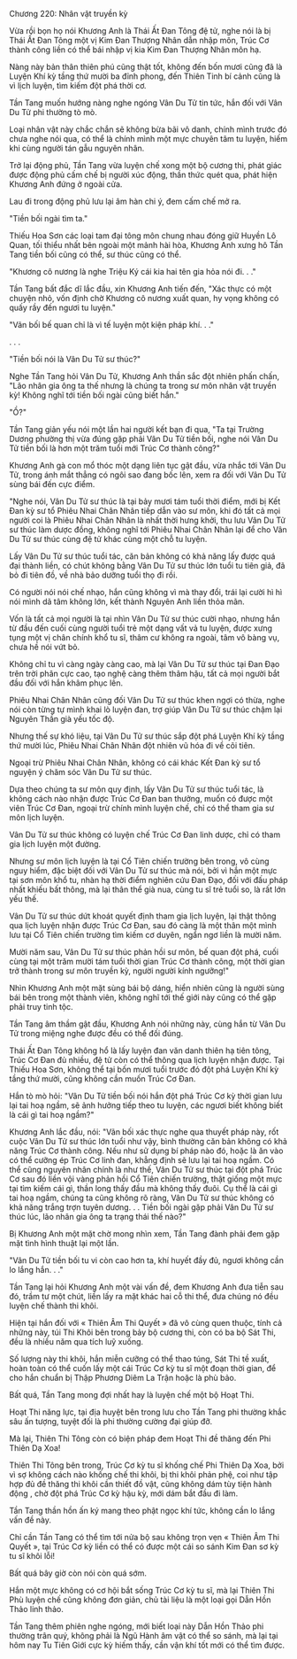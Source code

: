 




Chương 220: Nhân vật truyền kỳ


Vừa rồi bọn họ nói Khương Anh là Thái Ất Đan Tông đệ tử, nghe nói là bị Thái Ất Đan Tông một vị Kim Đan Thượng Nhân dẫn nhập môn, Trúc Cơ thành công liền có thể bái nhập vị kia Kim Đan Thượng Nhân môn hạ.

Nàng này bản thân thiên phú cũng thật tốt, không đến bốn mươi cũng đã là Luyện Khí kỳ tầng thứ mười ba đỉnh phong, đến Thiên Tinh bí cảnh cũng là vì lịch luyện, tìm kiếm đột phá thời cơ.

Tần Tang muốn hướng nàng nghe ngóng Vân Du Tử tin tức, hắn đối với Vân Du Tử phi thường tò mò.

Loại nhân vật này chắc chắn sẽ không bừa bãi vô danh, chính mình trước đó chưa nghe nói qua, có thể là chính mình một mực chuyên tâm tu luyện, hiếm khi cùng người tán gẫu nguyên nhân.

Trở lại động phủ, Tần Tang vừa luyện chế xong một bộ cương thi, phát giác được động phủ cấm chế bị người xúc động, thần thức quét qua, phát hiện Khương Anh đứng ở ngoài cửa.

Lau đi trong động phủ lưu lại âm hàn chi ý, đem cấm chế mở ra.

"Tiền bối ngài tìm ta."

Thiếu Hoa Sơn các loại tam đại tông môn chung nhau đóng giữ Huyền Lô Quan, tối thiểu nhất bên ngoài một mảnh hài hòa, Khương Anh xưng hô Tần Tang tiền bối cũng có thể, sư thúc cũng có thể.

"Khương cô nương là nghe Triệu Ký cái kia hai tên gia hỏa nói đi. . ."

Tần Tang bất đắc dĩ lắc đầu, xin Khương Anh tiến đến, "Xác thực có một chuyện nhỏ, vốn định chờ Khương cô nương xuất quan, hy vọng không có quấy rầy đến ngươi tu luyện."

"Vãn bối bế quan chỉ là vì tế luyện một kiện pháp khí. . ."

. . .

"Tiền bối nói là Vân Du Tử sư thúc?"

Nghe Tần Tang hỏi Vân Du Tử, Khương Anh thần sắc đột nhiên phấn chấn, "Lão nhân gia ông ta thế nhưng là chúng ta trong sư môn nhân vật truyền kỳ! Không nghĩ tới tiền bối ngài cũng biết hắn."

"Ồ?"

Tần Tang giản yếu nói một lần hai người kết bạn đi qua, "Ta tại Trường Dương phường thị vừa đúng gặp phải Vân Du Tử tiền bối, nghe nói Vân Du Tử tiền bối là hơn một trăm tuổi mới Trúc Cơ thành công?"

Khương Anh gà con mổ thóc một dạng liên tục gật đầu, vừa nhắc tới Vân Du Tử, trong ánh mắt thẳng có ngôi sao đang bốc lên, xem ra đối với Vân Du Tử sùng bái đến cực điểm.

"Nghe nói, Vân Du Tử sư thúc là tại bảy mươi tám tuổi thời điểm, mới bị Kết Đan kỳ sư tổ Phiêu Nhai Chân Nhân tiếp dẫn vào sư môn, khi đó tất cả mọi người coi là Phiêu Nhai Chân Nhân là nhất thời hưng khởi, thu lưu Vân Du Tử sư thúc làm dược đồng, không nghĩ tới Phiêu Nhai Chân Nhân lại để cho Vân Du Tử sư thúc cùng đệ tử khác cùng một chỗ tu luyện.

Lấy Vân Du Tử sư thúc tuổi tác, căn bản không có khả năng lấy được quá đại thành liền, có chút không bằng Vân Du Tử sư thúc lớn tuổi tu tiên giả, đã bỏ đi tiên đồ, về nhà bảo dưỡng tuổi thọ đi rồi.

Có người nói nói chế nhạo, hắn cũng không vì mà thay đổi, trái lại cười hì hì nói mình dã tâm không lớn, kết thành Nguyên Anh liền thỏa mãn.

Vốn là tất cả mọi người là tại nhìn Vân Du Tử sư thúc cười nhạo, nhưng hắn từ đầu đến cuối cùng người tuổi trẻ một dạng vất vả tu luyện, được xưng tụng một vị chân chính khổ tu sĩ, thâm cư không ra ngoài, tâm vô bàng vụ, chưa hề nói vứt bỏ.

Không chỉ tu vì càng ngày càng cao, mà lại Vân Du Tử sư thúc tại Đan Đạo trên trời phân cực cao, tạo nghệ càng thêm thâm hậu, tất cả mọi người bắt đầu đối với hắn khâm phục lên.

Phiêu Nhai Chân Nhân cũng đối Vân Du Tử sư thúc khen ngợi có thừa, nghe nói còn từng tự mình khai lò luyện đan, trợ giúp Vân Du Tử sư thúc chậm lại Nguyên Thần già yếu tốc độ.

Nhưng thế sự khó liệu, tại Vân Du Tử sư thúc sắp đột phá Luyện Khí kỳ tầng thứ mười lúc, Phiêu Nhai Chân Nhân đột nhiên vũ hóa đi về cõi tiên.

Ngoại trừ Phiêu Nhai Chân Nhân, không có cái khác Kết Đan kỳ sư tổ nguyện ý chăm sóc Vân Du Tử sư thúc.

Dựa theo chúng ta sư môn quy định, lấy Vân Du Tử sư thúc tuổi tác, là không cách nào nhận được Trúc Cơ Đan ban thưởng, muốn có được một viên Trúc Cơ Đan, ngoại trừ chính mình luyện chế, chỉ có thể tham gia sư môn lịch luyện.

Vân Du Tử sư thúc không có luyện chế Trúc Cơ Đan linh dược, chỉ có tham gia lịch luyện một đường.

Nhưng sư môn lịch luyện là tại Cổ Tiên chiến trường bên trong, vô cùng nguy hiểm, đặc biệt đối với Vân Du Tử sư thúc mà nói, bởi vì hắn một mực tại sơn môn khổ tu, nhàn hạ thời điểm nghiên cứu Đan Đạo, đối với đấu pháp nhất khiếu bất thông, mà lại thân thể già nua, cùng tu sĩ trẻ tuổi so, là rất lớn yếu thế.

Vân Du Tử sư thúc dứt khoát quyết định tham gia lịch luyện, lại thật thông qua lịch luyện nhận được Trúc Cơ Đan, sau đó càng là một thân một mình lưu tại Cổ Tiên chiến trường tìm kiếm cơ duyên, ngẩn ngơ liền là mười năm.

Mười năm sau, Vân Du Tử sư thúc phản hồi sư môn, bế quan đột phá, cuối cùng tại một trăm mười tám tuổi thời gian Trúc Cơ thành công, một thời gian trở thành trong sư môn truyền kỳ, người người kính ngưỡng!"

Nhìn Khương Anh một mặt sùng bái bộ dáng, hiển nhiên cũng là người sùng bái bên trong một thành viên, không nghĩ tới thế giới này cũng có thể gặp phải truy tinh tộc.

Tần Tang âm thầm gật đầu, Khương Anh nói những này, cùng hắn từ Vân Du Tử trong miệng nghe được đều có thể đối đúng.

Thái Ất Đan Tông không hổ là lấy luyện đan văn danh thiên hạ tiên tông, Trúc Cơ Đan đủ nhiều, đệ tử còn có thể thông qua lịch luyện nhận được. Tại Thiếu Hoa Sơn, không thể tại bốn mươi tuổi trước đó đột phá Luyện Khí kỳ tầng thứ mười, cũng không cần muốn Trúc Cơ Đan.

Hắn tò mò hỏi: "Vân Du Tử tiền bối nói hắn đột phá Trúc Cơ kỳ thời gian lưu lại tai hoạ ngầm, sẽ ảnh hưởng tiếp theo tu luyện, các ngươi biết không biết là cái gì tai hoạ ngầm?"

Khương Anh lắc đầu, nói: "Vãn bối xác thực nghe qua thuyết pháp này, rốt cuộc Vân Du Tử sư thúc lớn tuổi như vậy, bình thường căn bản không có khả năng Trúc Cơ thành công. Nếu như sử dụng bí pháp nào đó, hoặc là ăn vào có thể cưỡng ép Trúc Cơ linh đan, khẳng định sẽ lưu lại tai hoạ ngầm. Có thể cũng nguyên nhân chính là như thế, Vân Du Tử sư thúc tại đột phá Trúc Cơ sau đó liền vội vàng phản hồi Cổ Tiên chiến trường, thật giống một mực tại tìm kiếm cái gì, thần long thấy đầu mà không thấy đuôi. Cụ thể là cái gì tai hoạ ngầm, chúng ta cũng không rõ ràng, Vân Du Tử sư thúc không có khả năng trắng trợn tuyên dương. . . Tiền bối ngài gặp phải Vân Du Tử sư thúc lúc, lão nhân gia ông ta trạng thái thế nào?"

Bị Khương Anh một mặt chờ mong nhìn xem, Tần Tang đành phải đem gặp mặt tình hình thuật lại một lần.

"Vân Du Tử tiền bối tu vi còn cao hơn ta, khí huyết đầy đủ, ngươi không cần lo lắng hắn. . ."

Tần Tang lại hỏi Khương Anh một vài vấn đề, đem Khương Anh đưa tiễn sau đó, trầm tư một chút, liền lấy ra mặt khác hai cỗ thi thể, đưa chúng nó đều luyện chế thành thi khôi.

Hiện tại hắn đối với « Thiên Âm Thi Quyết » đã vô cùng quen thuộc, tính cả những này, túi Thi Khôi bên trong bảy bộ cương thi, còn có ba bộ Sát Thi, đều là nhiều năm qua tích luỹ xuống.

Số lượng này thi khôi, hắn miễn cưỡng có thể thao túng, Sát Thi tề xuất, hoàn toàn có thể cuốn lấy một cái Trúc Cơ kỳ tu sĩ một đoạn thời gian, để cho hắn chuẩn bị Thập Phương Diêm La Trận hoặc là phù bảo.

Bất quá, Tần Tang mong đợi nhất hay là luyện chế một bộ Hoạt Thi.

Hoạt Thi năng lực, tại địa huyệt bên trong lưu cho Tần Tang phi thường khắc sâu ấn tượng, tuyệt đối là phi thường cường đại giúp đỡ.

Mà lại, Thiên Thi Tông còn có biện pháp đem Hoạt Thi đề thăng đến Phi Thiên Dạ Xoa!

Thiên Thi Tông bên trong, Trúc Cơ kỳ tu sĩ khống chế Phi Thiên Dạ Xoa, bởi vì sợ không cách nào khống chế thi khôi, bị thi khôi phản phệ, coi như tập hợp đủ đề thăng thi khôi cần thiết đồ vật, cũng không dám tùy tiện hành động , chờ đột phá Trúc Cơ kỳ hậu kỳ, mới dám bắt đầu đi làm.

Tần Tang thần hồn ấn ký mang theo phật ngọc khí tức, không cần lo lắng vấn đề này.

Chỉ cần Tần Tang có thể tìm tới nửa bộ sau không trọn vẹn « Thiên Âm Thi Quyết », tại Trúc Cơ kỳ liền có thể có được một cái so sánh Kim Đan sơ kỳ tu sĩ khôi lỗi!

Bất quá bây giờ còn nói còn quá sớm.

Hắn một mực không có cơ hội bắt sống Trúc Cơ kỳ tu sĩ, mà lại Thiên Thi Phù luyện chế cũng không đơn giản, chủ tài liệu là một loại gọi Dẫn Hồn Thảo linh thảo.

Tần Tang thêm phiên nghe ngóng, mới biết loại này Dẫn Hồn Thảo phi thường trân quý, không phải là Ngũ Hành âm vật có thể so sánh, mà lại tại hôm nay Tu Tiên Giới cực kỳ hiếm thấy, cần vận khí tốt mới có thể tìm được.





